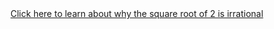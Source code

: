<!DOCTYPE html>
<html>
<head>
<link rel="stylesheet" href="styles.css" />
</head>
<body>
<a href="irrationalityofsqrt2.html">Click here to learn about why the square root of 2 is irrational</a> 
</body>
</html>
